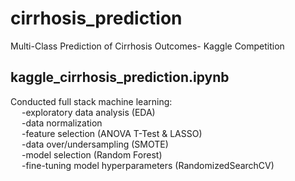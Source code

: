 # cirrhosis_prediction
Multi-Class Prediction of Cirrhosis Outcomes- Kaggle Competition

## kaggle_cirrhosis_prediction.ipynb
Conducted full stack machine learning:  <br>
  &emsp; -exploratory data analysis (EDA) <br>
  &emsp; -data normalization <br>
  &emsp; -feature selection (ANOVA T-Test & LASSO) <br>
  &emsp; -data over/undersampling (SMOTE) <br>
  &emsp; -model selection (Random Forest) <br>
  &emsp; -fine-tuning model hyperparameters (RandomizedSearchCV) <br>
